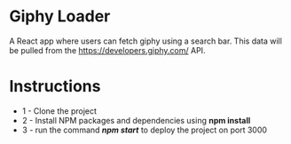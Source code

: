 # Giphy Loader

A React app where users can fetch giphy using a search bar.  This data will be pulled from the https://developers.giphy.com/ API.  


# Instructions

* 1 - Clone the project
* 2 - Install NPM packages and dependencies using **npm install**
* 3 - run the command ***npm start*** to deploy the project on port 3000


